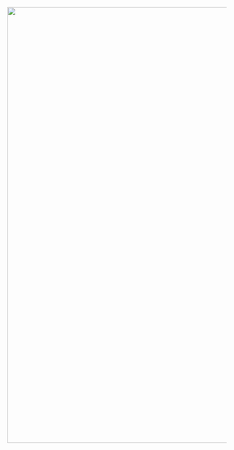 
<img 
    align="center" 
    width="1000px" 
    src="https://github.com/user-attachments/assets/6ebcc24f-2056-4966-970f-53c1e0b9112d" 
/>

<!--
<img 
    align="left" 
    alt="GitHub Stats" 
    height="150px" 
    src="https://github-readme-stats.vercel.app/api/top-langs/?username=nixshake&hide_border=true&theme=dark&include_all_commits=true&count_private=true&layout=compact&custom_title=Tecnologias&langs_count=9" 
  />
  -->
